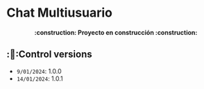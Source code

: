 # Chat Multiusuario

<h4 align="center">
:construction: Proyecto en construcción :construction:
</h4>


## :📜:Control versions

- `9/01/2024`: 1.0.0
- `14/01/2024`: 1.0.1